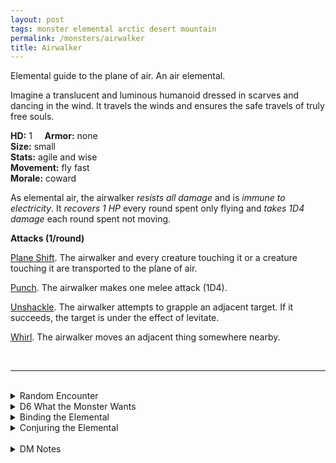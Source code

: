 ```yaml
---
layout: post
tags: monster elemental arctic desert mountain
permalink: /monsters/airwalker
title: Airwalker
---
```


Elemental guide to the plane of air. An air elemental.

Imagine a translucent and luminous humanoid dressed in scarves and dancing in the wind. It travels the winds and ensures the safe travels of truly free souls.

**HD:** 1  &nbsp; &nbsp;  **Armor:** none <br>
**Size:** small <br>
**Stats:** agile and wise <br>
**Movement:** fly fast <br>
**Morale:** coward <br>

As elemental air, the airwalker *resists all damage* and is *immune to electricity*. It *recovers 1 HP* every round spent only flying and *takes 1D4 damage* each round spent not moving.

**Attacks (1/round)**

<ins>Plane Shift</ins>. The airwalker and every creature touching it or a creature touching it are transported to the plane of air.

<ins>Punch</ins>. The airwalker makes one melee attack (1D4). 

<ins>Unshackle</ins>. The airwalker attempts to grapple an adjacent target. If it succeeds, the target is under the effect of levitate.

<ins>Whirl</ins>. The airwalker moves an adjacent thing somewhere nearby. 

<br>

---

<br> 

<details markdown="1">
<summary>Random Encounter</summary>

1. **Monster:** 1D6 airwalkers & 25% 1 traveling humanoid.
1. **Lair:** A giants floating pole with 1D12 swirling wind-chimes pointing at ever-shifting planar locations. <br>	&nbsp; OR <br>	**Omen:** The sound of a portal opening and a gust of wind.
1. **Spoor:** The spark of a portal closing and one final gust sweeping the area.
1. **Tracks:**  Eerie yet joyful wind chime noises.
1. **Trace:** [rumor] People in the area seem to routinely get things from the plane of air.
1. **Trace:** A *monk*, training to become one with the winds.
</details>

<details markdown="1">
<summary>D6 What the Monster Wants</summary>

1. Find a truly free soul and guide them to the endless skies of the plane of air.
1. Perform the 5 acts of the deadly alizee sky waltz. They are missing a dancer.
1. Steal fun things to throw away down the bottomless skies of the plane of air.
1. To race with you. They might train you if you win (giving you the punch attack).
1. Deliver safely an old monk somewhere close-by, they just happen to have teleported in the wrong location.
1. Warn of a grave danger. They assume everybody can fly. 
</details>

<details markdown="1">
<summary>Binding the Elemental</summary>

You gain a [Spell Dice](https://saltygoo.github.io/class/magic-user#spells), one Doom Point and ...

1. ... you plane-shift to a random location in the plane of air.
1. ... you are under a permanent levitation spell. 
1. ... your weight is halved, you have disadvantage on strength checks. 
1. ... you are under a permanent feather-fall.
1. ... you hover.
1. ... the spell word *Travel*. 

If you roll a catastrophe, the elemental is released.
</details>

<details markdown="1">
<summary>Conjuring the Elemental</summary>

If you know the spell [Conjure](https://saltygoo.github.io/2020/11/12/conjure/), you can alter it in such way for a minimum of 1 Spell Dices:

**Conjure Aerial Servant** <br>
R: self 

When casting the spell the caster must join hands with up to [dice] people. The airwalker will then ask each participant why they seek access to the plane of air. If the motive is anything beyond personal freedom, the person must succeed a charisma check to successfully lie to the elemental. If everybody passes the check, the airwalker planeshifts the group to the location of their choice in the plane of air.
</details>

<br> 

<details markdown="1">
<summary>DM Notes</summary>
I think the airwalker is an orginal creation of  [Richard J. Leblanc Jr](http://savevsdragon.blogspot.com/) in the [Creature Compendium](https://www.drivethrurpg.com/product/147588/CC1-Creature-Compendium). I loved it as-is, we dont have enough friendly elemental creatures. To signal the friendliness, I dropped their sword and armor. — SaltyGoo
</details>
